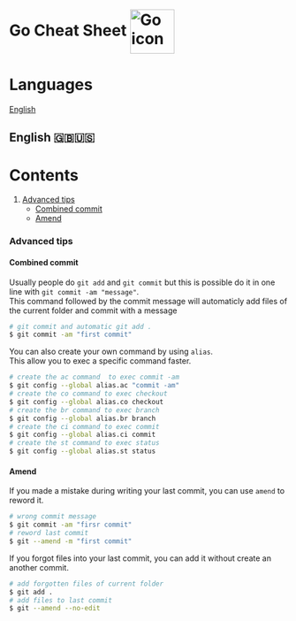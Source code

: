 # Go Cheat Sheet <img align="center" width="80" height="80" src="https://go.dev/blog/go-brand/Go-Logo/SVG/Go-Logo_Aqua.svg" alt="Go icon">

# Languages
[English](#english-)

## English 🇬🇧🇺🇸

# Contents
1. [Advanced tips](#advanced-tips)
    * [Combined commit](#combined-commit)
    * [Amend](#amend)

### Advanced tips

#### Combined commit

Usually people do `git add` and `git commit` but this is possible do it in one line with `git commit -am "message"`. <br>
This command followed by the commit message will automaticly add files of the current folder and commit with a message
```bash
# git commit and automatic git add .
$ git commit -am "first commit"
```

You can also create your own command by using `alias`.<br>
This allow you to exec a specific command faster. 
```zsh
# create the ac command  to exec commit -am 
$ git config --global alias.ac "commit -am"
# create the co command to exec checkout
$ git config --global alias.co checkout
# create the br command to exec branch
$ git config --global alias.br branch
# create the ci command to exec commit
$ git config --global alias.ci commit
# create the st command to exec status
$ git config --global alias.st status
```

#### Amend
If you made a mistake during writing your last commit, you can use `amend` to reword it.
```bash
# wrong commit message
$ git commit -am "firsr commit"
# reword last commit
$ git --amend -m "first commit"
```

If you forgot files into your last commit, you can add it without create an another commit.
```bash
# add forgotten files of current folder
$ git add .
# add files to last commit
$ git --amend --no-edit
```
